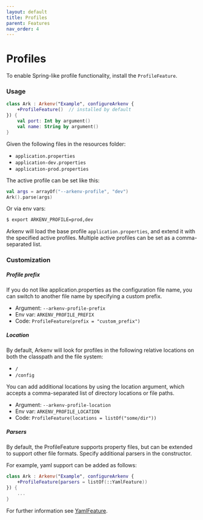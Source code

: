 ```yaml
---
layout: default
title: Profiles
parent: Features
nav_order: 4
---
```


# Profiles

To enable Spring-like profile functionality, install the `ProfileFeature`. 

### Usage

```kotlin
class Ark : Arkenv("Example", configureArkenv { 
    +ProfileFeature()  // installed by default
}) { 
    val port: Int by argument()
    val name: String by argument()
}
```

Given the following files in the resources folder:
* `application.properties`
* `application-dev.properties`
* `application-prod.properties`

The active profile can be set like this:
```kotlin
val args = arrayOf("--arkenv-profile", "dev")
Ark().parse(args)
```

Or via env vars: 
```bash
$ export ARKENV_PROFILE=prod,dev
```

Arkenv will load the base profile `application.properties`, 
and extend it with the specified active profiles. 
Multiple active profiles can be set as a comma-separated list. 

### Customization

##### Profile prefix
If you do not like application.properties as the configuration file name, 
you can switch to another file name by specifying a custom prefix.  

* Argument: `--arkenv-profile-prefix`
* Env var: `ARKENV_PROFILE_PREFIX`
* Code: `ProfileFeature(prefix = "custom_prefix")`

##### Location
By default, Arkenv will look for profiles in the following relative locations 
on both the classpath and the file system: 
* `/` 
* `/config`
 
You can add additional locations by using the location argument, 
which accepts a comma-separated list of directory locations or file paths.

* Argument: `--arkenv-profile-location`
* Env var: `ARKENV_PROFILE_LOCATION`
* Code: `ProfileFeature(locations = listOf("some/dir"))`

##### Parsers

By default, the ProfileFeature supports property files, but can be 
extended to support other file formats. 
Specify additional parsers in the constructor. 

For example, yaml support can be added as follows:

```kotlin
class Ark : Arkenv("Example", configureArkenv {
    +ProfileFeature(parsers = listOf(::YamlFeature))
}) {
    ...
}

```

For further information see [YamlFeature]({{site.baseurl}}features/yaml).
